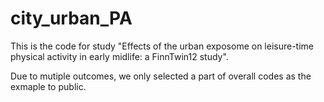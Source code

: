 # city_urban_PA

This is the code for study "Effects of the urban exposome on leisure-time physical activity in early midlife: a FinnTwin12 study".

Due to mutiple outcomes, we only selected a part of overall codes as the exmaple to public.
